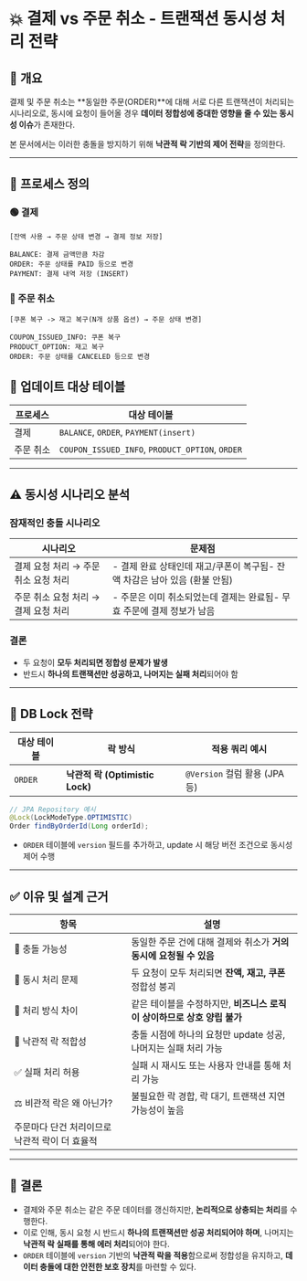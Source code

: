 # 💥 결제 vs 주문 취소 - 트랜잭션 동시성 처리 전략

## 📌 개요

결제 및 주문 취소는 **동일한 주문(ORDER)**에 대해 서로 다른 트랜잭션이 처리되는 시나리오로, 동시에 요청이 들어올 경우 **데이터 정합성에 중대한 영향을 줄 수 있는 동시성 이슈**가 존재한다.

본 문서에서는 이러한 충돌을 방지하기 위해 **낙관적 락 기반의 제어 전략**을 정의한다.

---

## 📂 프로세스 정의

### 🟢 결제

```
[잔액 사용 → 주문 상태 변경 → 결제 정보 저장]

BALANCE: 결제 금액만큼 차감
ORDER: 주문 상태를 PAID 등으로 변경
PAYMENT: 결제 내역 저장 (INSERT)
```

### 🔴 주문 취소

```
[쿠폰 복구 -> 재고 복구(N개 상품 옵션) → 주문 상태 변경]

COUPON_ISSUED_INFO: 쿠폰 복구
PRODUCT_OPTION: 재고 복구
ORDER: 주문 상태를 CANCELED 등으로 변경
```

## 📎 업데이트 대상 테이블

| 프로세스 | 대상 테이블 |
| --- | --- |
| 결제 | `BALANCE`, `ORDER`, `PAYMENT(insert)` |
| 주문 취소 | `COUPON_ISSUED_INFO`, `PRODUCT_OPTION`, `ORDER` |

---

## ⚠️ 동시성 시나리오 분석

### 잠재적인 충돌 시나리오

| 시나리오 | 문제점 |
| --- | --- |
| 결제 요청 처리 → 주문 취소 요청 처리 | - 결제 완료 상태인데 재고/쿠폰이 복구됨- 잔액 차감은 남아 있음 (환불 안됨) |
| 주문 취소 요청 처리 → 결제 요청 처리 | - 주문은 이미 취소되었는데 결제는 완료됨- 무효 주문에 결제 정보가 남음 |

### 결론

- 두 요청이 **모두 처리되면 정합성 문제가 발생**
- 반드시 **하나의 트랜잭션만 성공하고, 나머지는 실패 처리**되어야 함

---

## 🔐 DB Lock 전략

| 대상 테이블 | 락 방식 | 적용 쿼리 예시 |
| --- | --- | --- |
| `ORDER` | **낙관적 락 (Optimistic Lock)** | `@Version` 컬럼 활용 (JPA 등) |

```java
// JPA Repository 예시
@Lock(LockModeType.OPTIMISTIC)
Order findByOrderId(Long orderId);
```

- `ORDER` 테이블에 `version` 필드를 추가하고, update 시 해당 버전 조건으로 동시성 제어 수행

---

## ✅ 이유 및 설계 근거

| 항목 | 설명 |
| --- | --- |
| 🔁 충돌 가능성 | 동일한 주문 건에 대해 결제와 취소가 **거의 동시에 요청될 수 있음** |
| 🚫 동시 처리 문제 | 두 요청이 모두 처리되면 **잔액, 재고, 쿠폰** 정합성 붕괴 |
| 🧩 처리 방식 차이 | 같은 테이블을 수정하지만, **비즈니스 로직이 상이하므로 상호 양립 불가** |
| 🔄 낙관적 락 적합성 | 충돌 시점에 하나의 요청만 update 성공, 나머지는 실패 처리 가능 |
| ✅ 실패 처리 허용 | 실패 시 재시도 또는 사용자 안내를 통해 처리 가능 |
| ⚖️ 비관적 락은 왜 아닌가? | 불필요한 락 경합, 락 대기, 트랜잭션 지연 가능성이 높음
주문마다 단건 처리이므로 낙관적 락이 더 효율적 |

---

## 🏁 결론

- 결제와 주문 취소는 같은 주문 데이터를 갱신하지만, **논리적으로 상충되는 처리**를 수행한다.
- 이로 인해, 동시 요청 시 반드시 **하나의 트랜잭션만 성공 처리되어야 하며**, 나머지는 **낙관적 락 실패를 통해 에러 처리**되어야 한다.
- `ORDER` 테이블에 `version` 기반의 **낙관적 락을 적용**함으로써 정합성을 유지하고, **데이터 충돌에 대한 안전한 보호 장치**를 마련할 수 있다.